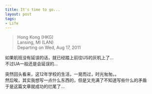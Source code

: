 ```yaml
---
title: It's time to go...
layout: post
tags:
- Life
---
```

> Hong Kong (HKG) <br>
> Lansing, MI (LAN) <br>
> Departing on Wed, Aug 17, 2011

如果航班没有延误的话，就已经踏上前往US的灰机上了...<br>
不过UA一般还是会延误的...

突然回头看来，这12年学校的生活，一晃而过，时光匆匆。。<br>
然后唉，其实我想写一点什么东西的，但是又充满了不知道写些什么的矛盾<br>
于是这篇文章就成功的烂尾了...

